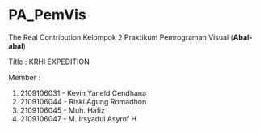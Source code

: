 # PA_PemVis
The Real Contribution Kelompok 2 Praktikum Pemrograman Visual (**Abal-abal**)

Title : KRHI EXPEDITION

Member : 
  1. 2109106031 - Kevin Yaneld Cendhana
  2. 2109106044 - Riski Agung Romadhon
  3. 2109106045 - Muh. Hafiz
  4. 2109106047 - M. Irsyadul Asyrof H
